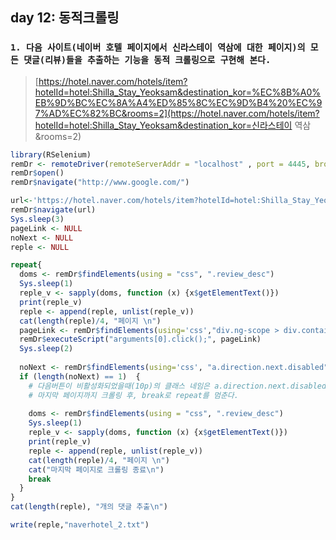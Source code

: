 ## day 12:  동적크롤링

### `1. 다음 사이트(네이버 호텔 페이지에서 신라스테이 역삼에 대한 페이지)의 모든 댓글(리뷰)들을 추출하는 기능을 동적 크롤링으로 구현해 본다.`

> [https://hotel.naver.com/hotels/item?hotelId=hotel:Shilla_Stay_Yeoksam&destination_kor=%EC%8B%A0%EB%9D%BC%EC%8A%A4%ED%85%8C%EC%9D%B4%20%EC%97%AD%EC%82%BC&rooms=2](https://hotel.naver.com/hotels/item?hotelId=hotel:Shilla_Stay_Yeoksam&destination_kor=신라스테이 역삼&rooms=2)

``` R
library(RSelenium)
remDr <- remoteDriver(remoteServerAddr = "localhost" , port = 4445, browserName = "chrome")
remDr$open()
remDr$navigate("http://www.google.com/")

url<-'https://hotel.naver.com/hotels/item?hotelId=hotel:Shilla_Stay_Yeoksam&destination_kor=%EC%8B%A0%EB%9D%BC%EC%8A%A4%ED%85%8C%EC%9D%B4%20%EC%97%AD%EC%82%BC&rooms=2'
remDr$navigate(url)
Sys.sleep(3)
pageLink <- NULL
noNext <- NULL
reple <- NULL

repeat{
  doms <- remDr$findElements(using = "css", ".review_desc")
  Sys.sleep(1)
  reple_v <- sapply(doms, function (x) {x$getElementText()})
  print(reple_v)
  reple <- append(reple, unlist(reple_v))
  cat(length(reple)/4, "페이지 \n")
  pageLink <- remDr$findElements(using='css',"div.ng-scope > div.container.ng-scope > div.content > div.hotel_used_review.ng-isolate-scope > div.review_ta.ng-scope > div.paginate > a.direction.next")
  remDr$executeScript("arguments[0].click();", pageLink)
  Sys.sleep(2)
  
  noNext <- remDr$findElements(using='css', "a.direction.next.disabled")
  if (length(noNext) == 1)  { 
    # 다음버튼이 비활성화되었을때(10p)의 클래스 네임은 a.direction.next.disabled임을 활용하였음.
    # 마지막 페이지까지 크롤링 후, break로 repeat를 멈춘다.
    
    doms <- remDr$findElements(using = "css", ".review_desc")
    Sys.sleep(1)
    reple_v <- sapply(doms, function (x) {x$getElementText()})
    print(reple_v)
    reple <- append(reple, unlist(reple_v))
    cat(length(reple)/4, "페이지 \n")
    cat("마지막 페이지로 크롤링 종료\n")
    break
  }
}
cat(length(reple), "개의 댓글 추출\n")

write(reple,"naverhotel_2.txt")

```

